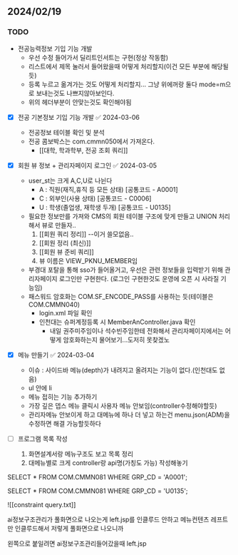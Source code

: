 
## 2024/02/19
### TODO

- 전공능력정보 기입 기능 개발
	-  우선 수정 들어가서 딜리트인서트는 구현(정상 작동함)
	-  리스트에서 제목 눌러서 들어왔을때 어떻게 처리할지(이건 모든 부분에 해당될듯)
	-  등록 누르고 옮겨가는 것도 어떻게 처리할지... 그냥 위에꺼랑 둘다 mode=m으로 보내는것도 나쁘지않아보인다.
	- 위의 헤더부분이 안맞는것도 확인해야됨

- [x] 전공 기본정보 기입 기능 개발 ✅ 2024-03-06
	- 전공정보 테이블 확인 및 분석
	- 전공 콤보박스는 com.cmmn050에서 가져온다.
		- [[대학, 학과학부, 전공 조회 쿼리]]


- [x] 회원 뷰 정보 + 관리자페이지 로그인 ✅ 2024-03-05
	- user_st는 크게 A,C,U로 나뉜다
		- A : 직원(재직,휴직 등 모든 상태) \[공통코드 -  A0001]
		- C : 외부인(사용 상태) \[공통코드 - C0006]
		- U : 학생(졸업생, 재학생 두개) \[공통코드 - U0135]
	- 필요한  정보만를 가져와 CMS의 회원 테이블 구조에 맞게 만들고 UNION 처리해서 뷰로 만들자..
		1.  [[회원 쿼리 정리]] --이거 쓸모없음..
		2. [[회원 정리 (최신)]]
		3. [[회원 뷰 준비 쿼리]]
		4. 뷰 이름은 VIEW_PKNU_MEMBER임
	- 부경대 포탈을 통해 sso가 들어올거고, 우선은 관련 정보들을 입력받기 위해 관리자페이지 로그인만 구현한다. (로그인 구현한것도 운영에 오픈 시 사라질 기능임)	
	- 패스워드 암호화는 COM.SF_ENCODE_PASS를 사용하는 듯(테이블은 COM.CMMN040)
		- login.xml 파일 확인
		- 인천대는 슈퍼계정등록 시 MemberAnController.java 확인
			-  내일 권주미주임이나 석수빈주임한테 전화해서 관리자페이지에서는 어떻게 암호화하는지 물어보기...도저히 못찾겠노

- [x] 메뉴 만들기 ✅ 2024-03-04
	- 이슈 : 사이드바 메뉴(depth)가 내려지고 올려지는 기능이 없다.(인천대도 없음)
	- ul 안에 li
	- 메뉴 접히는 기능 추가하기
	- 가장 깊은 뎁스 메뉴 클릭시 사용자 메뉴 안보임(controller수정해야할듯)
	- 관리자메뉴 안보이게 하고 대메뉴에 하나 더 넣고 하는건 menu.json(ADM)을 수정하면 해결 가능할듯하다	

- [ ]  프로그램 목록 작성
	1. 화면설계서랑 메뉴구조도 보고 목록 정리
	2. 대메뉴별로 크게 controller랑 api명(가칭도 가능) 작성해놓기
	 

SELECT * FROM COM.CMMN081
WHERE GRP_CD = 'A0001';

SELECT * FROM COM.CMMN081
WHERE GRP_CD = 'U0135';

![[constraint query.txt]]




ai정보구조관리가 풀화면으로 나오는게 left.jsp를 인클루드 안하고 메뉴컨텐츠 레프트만 인클루드해서 저렇게 풀화면으로 나오니까

왼쪽으로 붙일려면 ai정보구조관리들어갔을때 left.jsp
